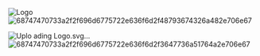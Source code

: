 ![Logo](https://github.com/EduardoZ17/alurabooks/assets/111572734/bf08c5c6-b151-41a4-9279-51445104ee15)![68747470733a2f2f696d6775722e636f6d2f48793674326a482e706e67](https://github.com/EduardoZ17/alurabooks/assets/111572734/842dd151-657b-42e6-9f1c-ebfc0cfe9985)

![Uplo<svg width="40" height="40" viewBox="0 0 40 40" fill="none" xmlns="http://www.w3.org/2000/svg">
<path d="M19.9997 1.71875L36.1482 35.8849H3.85107L19.9997 1.71875Z" fill="#FECD2F"/>
<path fill-rule="evenodd" clip-rule="evenodd" d="M10.4602 31.7672H29.5398L20 11.5835L10.4602 31.7672ZM0 34.1661L16.1486 0H23.8514L40 34.1661L36.1486 40H3.85141L0 34.1661Z" fill="url(#paint0_linear_611_508)"/>
<defs>
<linearGradient id="paint0_linear_611_508" x1="20" y1="0" x2="20" y2="40" gradientUnits="userSpaceOnUse">
<stop offset="0.677083" stop-color="#FD8325"/>
<stop offset="1" stop-color="#FC6621"/>
</linearGradient>
</defs>
</svg>
ading Logo.svg…]()
![68747470733a2f2f696d6775722e636f6d2f3647736a51764a2e706e67](https://github.com/EduardoZ17/alurabooks/assets/111572734/8f8ad3ca-d3a7-4456-b56e-a252aea860ab)
